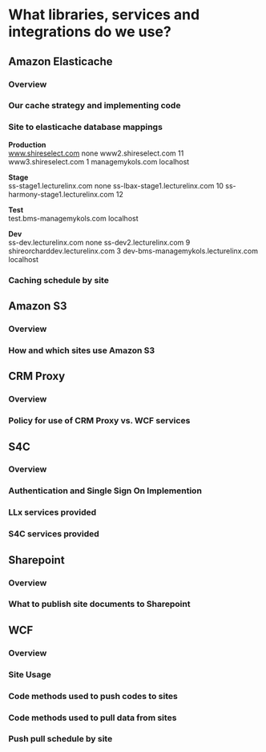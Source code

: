 <!-- TITLE: Common Libraries, Services and Integrations -->
<!-- SUBTITLE: A quick summary of and internal and external libraries, services and integrations -->

# What libraries, services and integrations do we use?
## Amazon Elasticache
### Overview
### Our cache strategy and implementing code
### Site to elasticache database mappings 
**Production**		
	www.shireselect.com	 none
	www2.shireselect.com	11
	www3.shireselect.com	1
	managemykols.com	localhost
		
**Stage**		
	ss-stage1.lecturelinx.com	none
	ss-lbax-stage1.lecturelinx.com	10
	ss-harmony-stage1.lecturelinx.com	12
		
**Test**		
	test.bms-managemykols.com	localhost
		
**Dev**		
	ss-dev.lecturelinx.com	none
	ss-dev2.lecturelinx.com	9
	shireorcharddev.lecturelinx.com	3
	dev-bms-managemykols.lecturelinx.com	localhost

### Caching schedule by site
## Amazon S3
### Overview
### How and which sites use Amazon S3
## CRM Proxy
### Overview
### Policy for use of CRM Proxy vs. WCF services
## S4C
### Overview
### Authentication and Single Sign On Implemention
### LLx services provided
### S4C services provided
## Sharepoint
### Overview
### What to publish site documents to Sharepoint
## WCF
### Overview
### Site Usage
### Code methods used to push codes to sites
### Code methods used to pull data from sites
### Push pull schedule by site